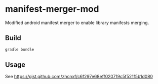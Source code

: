 # manifest-merger-mod
Modified android manifest merger to enable library manifests merging.

## Build

```bash
gradle bundle
```

## Usage

See https://gist.github.com/zhcnxf/c6f297e68eff020719c5f521f5b1d080
